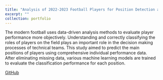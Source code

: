 ```yaml
---
title: "Analysis of 2022-2023 Football Players for Position Detection and Classification"
excerpt: ""
collection: portfolio
---
```


The modern football uses data-driven analysis methods to evaluate player performance more objectively. Understanding and correctly classifying the roles of players on the field plays an important role in the decision making processes of technical teams. This study aimed to predict the main positions of players using comprehensive individual performance data. After eliminating missing data, various machine learning models are trained to evaluate the classification performance for each position.

[GitHub](https://github.com/sametkenar/Analysis_of_2022_2023_Football_Players_for_Position_Detection_and_Classification)

